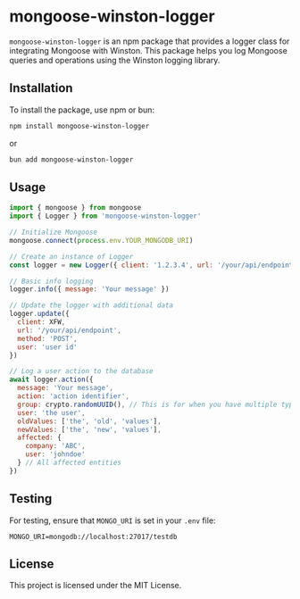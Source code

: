 # mongoose-winston-logger

`mongoose-winston-logger` is an npm package that provides a logger class for integrating Mongoose with Winston. This package helps you log Mongoose queries and operations using the Winston logging library.

## Installation

To install the package, use npm or bun:

```bash
npm install mongoose-winston-logger
```

or

```bash
bun add mongoose-winston-logger
```

## Usage

```javascript
import { mongoose } from mongoose
import { Logger } from 'mongoose-winston-logger'

// Initialize Mongoose
mongoose.connect(process.env.YOUR_MONGODB_URI)

// Create an instance of Logger
const logger = new Logger({ client: '1.2.3.4', url: '/your/api/endpoint', method: 'GET' })

// Basic info logging
logger.info({ message: 'Your message' })

// Update the logger with additional data
logger.update({
  client: XFW,
  url: '/your/api/endpoint',
  method: 'POST',
  user: 'user id'
})

// Log a user action to the database
await logger.action({
  message: 'Your message',
  action: 'action identifier',
  group: crypto.randomUUID(), // This is for when you have multiple types of log in a single action, so all of them are under the same group (all of them must have same group)
  user: 'the user',
  oldValues: ['the', 'old', 'values'],
  newValues: ['the', 'new', 'values'],
  affected: {
    company: 'ABC',
    user: 'johndoe'
  } // All affected entities
})
```

## Testing

For testing, ensure that `MONGO_URI` is set in your `.env` file:

```
MONGO_URI=mongodb://localhost:27017/testdb
```

## License

This project is licensed under the MIT License.
